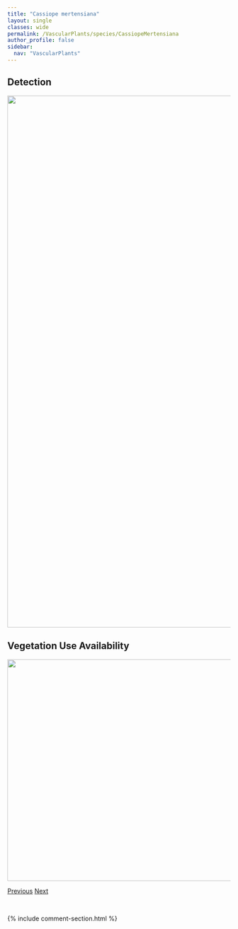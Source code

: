 ```yaml
---
title: "Cassiope mertensiana"
layout: single
classes: wide
permalink: /VascularPlants/species/CassiopeMertensiana
author_profile: false
sidebar:
  nav: "VascularPlants"
---
```


<h2>Detection</h2>

<a href="https://drive.google.com/uc?export=view&id=1bSt62mvgJ_s2DQ7KAR8EBHumGHl8Wctq">
<img src="https://drive.google.com/uc?export=view&id=1bSt62mvgJ_s2DQ7KAR8EBHumGHl8Wctq" height = "1200" width = "800">
</a>


<h2>Vegetation Use Availability</h2>

<a href="https://drive.google.com/uc?export=view&id=1H9Kpk1ayOG-NY5WNG13-g4RvCtuePavq">
<img src="https://drive.google.com/uc?export=view&id=1H9Kpk1ayOG-NY5WNG13-g4RvCtuePavq" height = "500" width = "1000">
</a>


<a href="/DevelopmentWebsite/VascularPlants/species/CarumCarvi" class="pagination--pager" title="Carum carvi">Previous</a> <a href="/DevelopmentWebsite/VascularPlants/species/CassiopeTetragona" class="pagination--pager" title="Cassiope tetragona">Next</a>

<p>&nbsp;</p>

{% include comment-section.html %}

